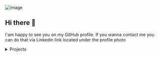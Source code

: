 ![image](https://user-images.githubusercontent.com/70027976/207303112-be40b5dd-49e2-46c7-b99a-0e7adaf8dbdc.png)

## Hi there 👋

I'am happy to see you on my GitHub profile. If you wanna contact me you can do that via Linkedin link located under the profile photo

<details>
 <summary>Projects</summary>
  <details>
    <summary>Project Managment App</summary>
    [https://project-management-app2.netlify.app/](Deploy)
    [Repo](https://github.com/freenokke/project-managment-app)
    
    Description: cffgfkgfjkgfkgjfgjfkjgfkgjfkjgfkjgfjgfkjgfkj
    
  </details>
  <details>
    <summary>Project 2</summary>
    Deploy:
    
    Description: 
  </details>
</details>

